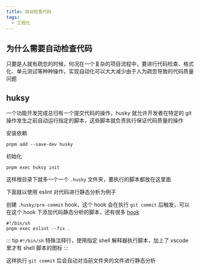 ```yaml
---
title: 自动检查代码
tags:
  - 工程化
---
```

## 为什么需要自动检查代码

只要是人就有疏忽的时候，何况在一个复杂的项目流程中，要进行代码检查、格式化、单元测试等种种操作，实现自动化可以大大减少由于人为疏忽导致的代码质量问题

## huksy

一个功能开发完成总归有一个提交代码的操作，husky 就允许开发者在特定的 git 操作发生之前自动运行指定的脚本，这些脚本就负责执行保证代码质量的操作

安装依赖

```shell
pnpm add --save-dev husky
```

初始化

```shell
pnpm exec huksy init
```

这样根目录下就多一个一个 `.husky` 文件夹，要执行的脚本都放在这里面

下面就以使用 eslint 对代码进行静态分析为例子

创建 `.husky/pre-commit` hook，这个 hook 会在执行 `git commit` 后触发，可以在这个 hook 下添加代码静态分析的脚本，还有很多 [hook](https://git-scm.com/book/en/v2/Customizing-Git-Git-Hooks)

```shell
#!/bin/sh
pnpm exec eslint --fix .
```

::: tip
`#!/bin/sh` 特殊注释行，使用指定 shell 解释器执行脚本，加上了 vscode 里才有 shell 脚本的图标
:::

这样执行 `git commit` 后会自动对当前文件夹的文件进行静态分析